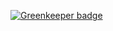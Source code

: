 
[![Greenkeeper badge](https://badges.greenkeeper.io/zhuangya/vim-scripts-ui.svg)](https://greenkeeper.io/)
